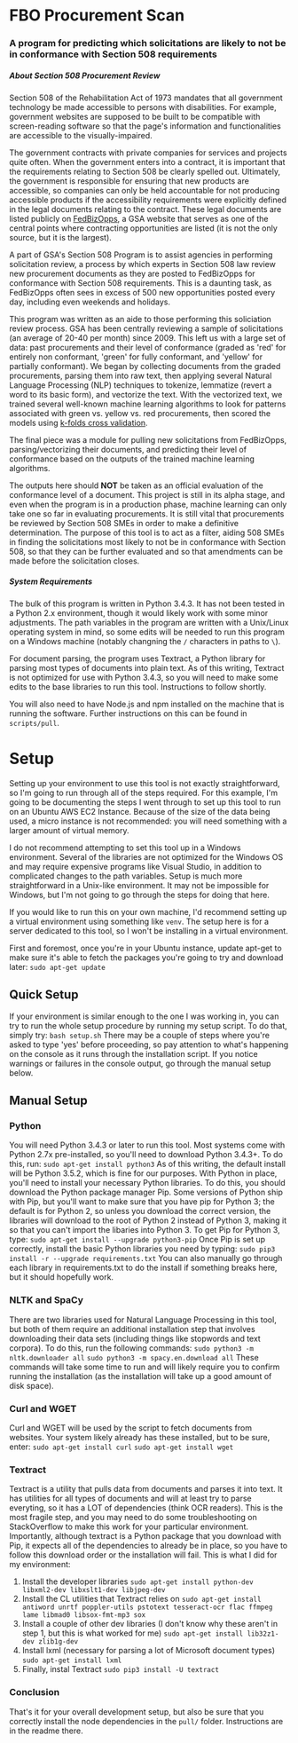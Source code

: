 # FBO Procurement Scan
### A program for predicting which solicitations are likely to not be in conformance with Section 508 requirements

##### About Section 508 Procurement Review
Section 508 of the Rehabilitation Act of 1973 mandates that all government technology be made accessible to persons with disabilities. For example, government websites are supposed to be built to be compatible with screen-reading software so that the page's information and functionalities are accessible to the visually-impaired.

The government contracts with private companies for services and projects quite often. When the government enters into a contract, it is important that the requirements relating to Section 508 be clearly spelled out. Ultimately, the government is responsible for ensuring that new products are accessible, so companies can only be held accountable for not producing accessible products if the accessibility requirements were explicitly defined in the legal documents relating to the contract. These legal documents are listed publicly on [FedBizOpps]('https://fbo.gov'), a GSA website that serves as one of the central points where contracting opportunities are listed (it is not the only source, but it is the largest). 

A part of GSA's Section 508 Program is to assist agencies in performing solicitation review, a process by which experts in Section 508 law review new procurement documents as they are posted to FedBizOpps for conformance with Section 508 requirements. This is a daunting task, as FedBizOpps often sees in excess of 500 new opportunities posted every day, including even weekends and holidays. 

This program was written as an aide to those performing this soliciation review process. GSA has been centrally reviewing a sample of solicitations (an average of 20-40 per month) since 2009. This left us with a large set of data: past procurements and their level of conformance (graded as 'red' for entirely non conformant, 'green' for fully conformant, and 'yellow' for partially conformant). We began by collecting documents from the graded procurements, parsing them into raw text, then applying several Natural Language Processing (NLP) techniques to tokenize, lemmatize (revert a word to its basic form), and vectorize the text. With the vectorized text, we trained several well-known machine learning algorithms to look for patterns associated with green vs. yellow vs. red procurements, then scored the models using [k-folds cross validation]('https://en.wikipedia.org/wiki/Cross-validation_(statistics)#k-fold_cross-validation'). 

The final piece was a module for pulling new solicitations from FedBizOpps, parsing/vectorizing their documents, and predicting their level of conformance based on the outputs of the trained machine learning algorithms. 

The outputs here should **NOT** be taken as an official evaluation of the conformance level of a document. This project is still in its alpha stage, and even when the program is in a production phase, machine learning can only take one so far in evaluating procurements. It is still vital that procurements be reviewed by Section 508 SMEs in order to make a definitive determination. The purpose of this tool is to act as a filter, aiding 508 SMEs in finding the solicitations most likely to not be in conformance with Section 508, so that they can be further evaluated and so that amendments can be made before the solicitation closes. 

##### System Requirements
The bulk of this program is written in Python 3.4.3. It has not been tested in a Python 2.x environment, though it would likely work with some minor adjustments. The path variables in the program are written with a Unix/Linux operating system in mind, so some edits will be needed to run this program on a Windows machine (notably changning the ```/``` characters in paths to ```\```).

For document parsing, the program uses Textract, a Python library for parsing most types of documents into plain text. As of this writing, Textract is not optimized for use with Python 3.4.3, so you will need to make some edits to the base libraries to run this tool. Instructions to follow shortly.

You will also need to have Node.js and npm installed on the machine that is running the software. Further instructions on this can be found in ```scripts/pull```.


# Setup

Setting up your environment to use this tool is not exactly straightforward, so I'm going to run through all of the steps required. For this example, I'm going to be documenting the steps I went through to set up this tool to run on an Ubuntu AWS EC2 Instance. Because of the size of the data being used, a micro instance is not recommended: you will need something with a larger amount of virtual memory. 

I do not recommend attempting to set this tool up in a Windows environment. Several of the libraries are not optimized for the Windows OS and may require expensive programs like Visual Studio, in addition to complicated changes to the path variables. Setup is much more straightforward in a Unix-like environment. It may not be impossible for Windows, but I'm not going to go through the steps for doing that here. 

If you would like to run this on your own machine, I'd recommend setting up a virtual environment using something like ```venv```. The setup here is for a server dedicated to this tool, so I won't be installing in a virtual environment.

First and foremost, once you're in your Ubuntu instance, update apt-get to make sure it's able to fetch the packages you're going to try and download later: 
```sudo apt-get update```

## Quick Setup
If your environment is similar enough to the one I was working in, you can try to run the whole setup procedure by running my setup script. To do that, simply try:
```bash setup.sh```
There may be a couple of steps where you're asked to type 'yes' before proceeding, so pay attention to what's happening on the console as it runs through the installation script.
If you notice warnings or failures in the console output, go through the manual setup below.

## Manual Setup

### Python
You will need Python 3.4.3 or later to run this tool. Most systems come with Python 2.7x pre-installed, so you'll need to download Python 3.4.3+. To do this, run:
```sudo apt-get install python3```
As of this writing, the default install will be Python 3.5.2, which is fine for our purposes. With Python in place, you'll need to install your necessary Python libraries. To do this, you should download the Python package manager Pip. Some versions of Python ship with Pip, but you'll want to make sure that you have pip for Python 3; the default is for Python 2, so unless you download the correct version, the libraries will download to the root of Python 2 instead of Python 3, making it so that you can't import the libaries into Python 3. To get Pip for Python 3, type: 
```sudo apt-get install --upgrade python3-pip```
Once Pip is set up correctly, install the basic Python libraries you need by typing: 
```sudo pip3 install -r --upgrade requirements.txt```
You can also manually go through each library in requirements.txt to do the install if something breaks here, but it should hopefully work. 

### NLTK and SpaCy
There are two libraries used for Natural Language Processing in this tool, but both of them require an additional installation step that involves downloading their data sets (including things like stopwords and text corpora). To do this, run the following commands:
```sudo python3 -m nltk.downloader all```
```sudo python3 -m spacy.en.download all```
These commands will take some time to run and will likely require you to confirm running the installation (as the installation will take up a good amount of disk space).

### Curl and WGET
Curl and WGET will be used by the script to fetch documents from websites. Your system likely already has these installed, but to be sure, enter:
```sudo apt-get install curl```
```sudo apt-get install wget```

### Textract
Textract is a utility that pulls data from documents and parses it into text. It has utilities for all types of documents and will at least try to parse everyting, so it has a LOT of dependencies (think OCR readers). This is the most fragile step, and you may need to do some troubleshooting on StackOverflow to make this work for your particular environment. Importantly, although textract is a Python package that you download with Pip, it expects all of the dependencies to already be in place, so you have to follow this download order or the installation will fail. This is what I did for my environment: 

1. Install the developer libraries
```sudo apt-get install python-dev libxml2-dev libxslt1-dev libjpeg-dev ```
2. Install the CL utilities that Textract relies on
```sudo apt-get install antiword unrtf poppler-utils pstotext tesseract-ocr flac ffmpeg lame libmad0 libsox-fmt-mp3 sox```
3. Install a couple of other dev libraries (I don't know why these aren't in step 1, but this is what worked for me)
```sudo apt-get install lib32z1-dev zlib1g-dev```
4. Install lxml (necessary for parsing a lot of Microsoft document types)
```sudo apt-get install lxml```
5. Finally, instal Textract
```sudo pip3 install -U textract```

### Conclusion
That's it for your overall development setup, but also be sure that you correctly install the node dependencies in the ```pull/``` folder. Instructions are in the readme there. 